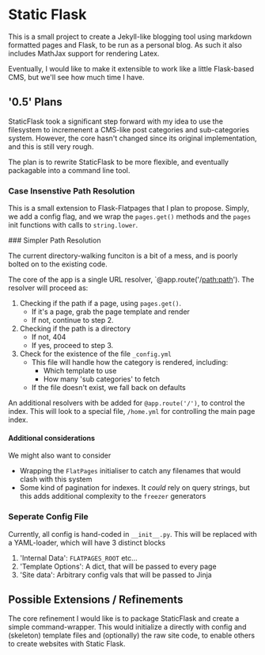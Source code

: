 Static Flask
===========

This is a small project to create a Jekyll-like blogging tool using markdown formatted pages and Flask, to be run as a personal blog. As such it also includes MathJax support for rendering Latex. 

Eventually, I would like to make it extensible to work like a little Flask-based CMS, but we'll see how much time I have.

## '0.5' Plans

StaticFlask took a significant step forward with my idea to use the filesystem to incremenent a CMS-like post categories and sub-categories system. However, the core hasn't changed since its original implementation, and this is still very rough.

The plan is to rewrite StaticFlask to be more flexible, and eventually packagable into a command line tool. 

### Case Insenstive Path Resolution
This is a small extension to Flask-Flatpages that I plan to propose. Simply, we add a config flag, and we wrap
the `pages.get()` methods and the `pages` init functions with calls to `string.lower`.

### Simpler Path Resolution

The current directory-walking funciton is a bit of a mess, and is poorly bolted on to the existing code.

The core of the app is a single URL resolver, `@app.route('/<path:path>'). The resolver will proceed as:
1. Checking if the path if a page, using `pages.get()`.
    + If it's a page, grab the page template and render
    + If not, continue to step 2.
2. Checking if the path is a directory
    + If not, 404
    + If yes, proceed to step 3.
3. Check for the existence of the file `_config.yml`
    + This file will handle how the category is rendered, including:
        - Which template to use
        - How many 'sub categories' to fetch
    + If the file doesn't exist, we fall back on defaults

An additional resolvers with be added for `@app.route('/')`, to control the index. This will look to a special file, 
`/home.yml` for controlling the main page index.
#### Additional considerations

We might also want to consider
+ Wrapping the `FlatPages` initialiser to catch any filenames that would clash with this system
+ Some kind of pagination for indexes. It *could* rely on query strings, but this adds additional complexity to the `freezer` generators

### Seperate Config File
Currently, all config is hand-coded in `__init__.py`. This will be replaced with a YAML-loader, which will have 3 distinct blocks
1. 'Internal Data': `FLATPAGES_ROOT` etc...
2. 'Template Options': A dict, that will be passed to every page
3. 'Site data': Arbitrary config vals that will be passed to Jinja

## Possible Extensions / Refinements

The core refinement I would like is to package StaticFlask and create a simple command-wrapper. This would initialize a directly with config and (skeleton) template files and (optionally) the raw site code, to enable others to create websites with Static Flask.